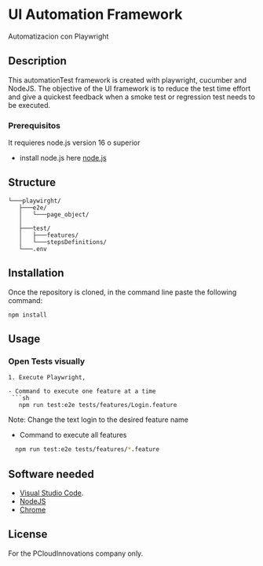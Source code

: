 # UI Automation Framework
Automatizacion con Playwright

## Description
This automationTest  framework is created with playwright, cucumber and NodeJS.
The objective of the UI framework is to reduce the test time effort and give a quickest feedback when a 
smoke test or regression test needs to be executed.

### Prerequisitos
It requieres node.js version 16 o superior 
* install node.js here [node.js](https://nodejs.org/en/)

## Structure
```
└───playwirght/
   ├───e2e/
   │   └───page_object/ 
   │
   ├───test/
   │   ├───features/ 
   │   └───stepsDefinitions/
   └───.env

```

## Installation
Once the repository is cloned, in the command line paste the following command: 
```
npm install
```
## Usage
### Open Tests visually
```
1. Execute Playwright, 

- Command to execute one feature at a time
 ```sh
   npm run test:e2e tests/features/Login.feature
 ```
  Note: Change the text login to the desired feature name
  
- Command to execute all features
 ```sh
   npm run test:e2e tests/features/*.feature
```

## Software needed
- [Visual Studio Code](https://code.visualstudio.com/).
- [NodeJS](https://nodejs.org/en/)
- [Chrome](https://www.google.com/intl/es_mx/chrome/)

## License
For the PCloudInnovations company only.   
